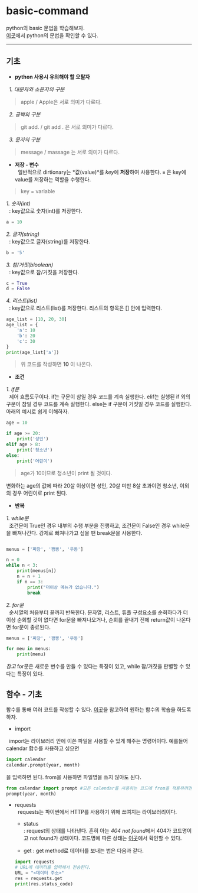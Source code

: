# basic-command  

python의 basic 문법을 학습해보자.  
[이곳](https://docs.python.org/ko/3/tutorial/index.html)에서 python의 문법을 확인할 수 있다.

---

## 기초  

- **python 사용시 유의해야 할 오탈자**  

&nbsp; *1. 대문자와 소문자의 구분*
> apple / Apple은 서로 의미가 다르다.

&nbsp; *2. 공백의 구분*
> git add. / git add . 은 서로 의미가 다르다.

&nbsp; *3. 문자의 구분*
> message / massage 는 서로 의미가 다르다.

- **저장 - 변수**  
&nbsp; 일반적으로 dirtionary는 *값(value)*를 *key*에 **저장**하여 사용한다. **`=`** 은 key에 value를 저장하는 역할을 수행한다.
> key = variable

*1. 숫자(int)*  
&nbsp; : key값으로 숫자(int)를 저장한다.
```python
a = 10
```

*2. 글자(string)*  
&nbsp; : key값으로 글자(string)를 저장한다.
```python
b = '5'
```

*3. 참/거짓(bloolean)*  
&nbsp; : key값으로 참/거짓을 저장한다. 
```python
c = True
d = False
```

*4. 리스트(list)*  
&nbsp; : key값으로 리스트(list)를 저장한다. 리스트의 항목은 [] 안에 입력한다. 
```python
age_list = [10, 20, 30]
age_list = {
    'a': 10
    'b': 20
    'c': 30
}
print(age_list['a'])
```
> 위 코드를 작성하면 **10** 이 나온다.  

- **조건**

*1. if문*  
&nbsp; 제어 흐름도구이다. if는 구문이 참일 경우 코드를 계속 실행한다. elif는 실행된 if 외의 구문이 참일 경우 코드를 계속 실행한다. else는 if 구문이 거짓일 경우 코드를 실행한다. 아래의 예시로 쉽게 이해하자.

```python
age = 10

if age >= 20:
    print('성인')
elif age > 8:
    print('청소년')
else:
    print('어린이')
```
> age가 10이므로 청소년이 print 될 것이다. 

변화하는 age의 값에 따라 20살 이상이면 성인, 20살 미만 8살 초과이면 청소년, 이외의 경우 어린이로 print 된다.


- **반복**

*1. while문*  
&nbsp; 조건문이 True인 경우 내부의 수행 부분을 진행하고, 조건문이 False인 경우 while문을 빠져나간다. 강제로 빠져나가고 싶을 땐 break문을 사용한다.

```python

menus = ['짜장', '짬뽕', '우동']

n = 0 
while n < 3:
    print(menus[n])
    n = n + 1
    if n == 3:
        print("더이상 메뉴가 없습니다.")
        break        
```

*2. for문*   
&nbsp; 순서열의 처음부터 끝까지 반복한다. 문자열, 리스트, 튜플 구성요소를 순회하다가 더 이상 순회할 것이 없다면 for문을 빠져나오거나, 순회를 끝내기 전에 return값이 나온다면 for문이 종료된다.  

```python
menus = ['짜장', '짬뽕', '우동']

for meu in menus:
    print(menu)

```

*참고*
for문은 새로운 변수를 만들 수 있다는 특징이 있고, while 참/거짓을 판별할 수 있다는 특징이 있다. 


## 함수 - 기초

함수를 통해 여러 코드를 작성할 수 있다. [이곳](https://docs.python.org/ko/3/tutorial/index.html)을 참고하여 원하는 함수의 학습을 하도록 하자.

- import  

&nbsp; import는 라이브러리 안에 이쓴 파일을 사용할 수 있게 해주는 명령어이다. 예를들어 calendar 함수를 사용하고 싶으면 
```python
import calendar
calendar.prompt(year, month)
```
을 입력하면 된다. from을 사용하면 파일명을 쓰지 않아도 된다.
```python
from calendar import prompt #모든 calendar를 사용하는 코드에 from을 적용하려면 import 뒤에 *을 입력하면 된다.
prompt(year, month)
```

- requests  
&nbsp; requests는 파이썬에서 HTTP를 사용하기 위해 쓰여지는 라이브러리이다.
    - status  
    : request의 상태를 나타낸다. 흔히 아는 *404 not found*에서 404가 코드명이고 not found가 상태이다. 코드명에 따른 상태는 [이곳](https://github.com/psf/requests/blob/c45a4dfe6bfc6017d4ea7e9f051d6cc30972b310/requests/status_codes.py)에서 확인할 수 있다.  

    - get
    : get method로 데이터를 보내는 법은 다음과 같다.
    ```python
    import requests
    # URL에 데이터를 입력해서 전송한다.
    URL = "<데이터 주소>"
    res = requests.get
    print(res.status_code)
    ```
